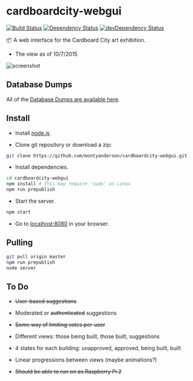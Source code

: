 # cardboardcity-webgui

[![Build Status](https://travis-ci.org/montyanderson/cardboardcity-webgui.svg)](https://travis-ci.org/montyanderson/cardboardcity-webgui)
[![Dependency Status](https://david-dm.org/montyanderson/cardboardcity-webgui.svg)](https://david-dm.org/montyanderson/cardboardcity-webgui)
[![devDependency Status](https://david-dm.org/montyanderson/cardboardcity-webgui/dev-status.svg)](https://david-dm.org/montyanderson/cardboardcity-webgui#info=devDependencies)

:package: A web interface for the Cardboard City art exhibition.

* The view as of 10/7/2015

![screenshot](https://i.imgur.com/3TVvlGM.png)

## Database Dumps

All of the [Database Dumps are available here](https://gist.github.com/montyanderson/033d7cb89632734665d3).

## Install

* Install [node.js](https://nodejs.org/).

* Clone git repository or download a zip:

``` bash
git clone https://github.com/montyanderson/cardboardcity-webgui.git
```

* Install dependencies.

``` bash
cd cardboardcity-webgui
npm install # This may require 'sudo' on Linux
npm run prepublish
```

* Start the server.

``` bash
npm start
```

* Go to [localhost:8080](http://localhost:8080) in your browser.

## Pulling

``` bash
git pull origin master
npm run prepublish
node server
```

## To Do

* ~~User-based suggestions~~

* Moderated or ~~authenticated~~ suggestions

* ~~Some way of limiting votes per-user~~

* Different views: those being built, those built, suggestions

* 4 states for each building: unapproved, approved, being built, built

* Linear progressions between views (maybe animations?)

* ~~Should be able to run on as Raspberry Pi 2~~
